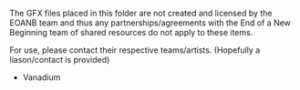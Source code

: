 The GFX files placed in this folder are not created and licensed by the EOANB team and thus any partnerships/agreements with the End of a New Beginning team of shared resources do not apply to these items. 

For use, please contact their respective teams/artists. (Hopefully a liason/contact is provided)
 - Vanadium